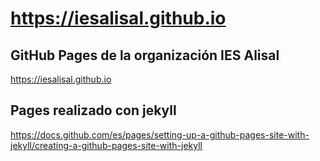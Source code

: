# https://iesalisal.github.io
## GitHub Pages de la organización IES Alisal

https://iesalisal.github.io

## Pages realizado con jekyll
https://docs.github.com/es/pages/setting-up-a-github-pages-site-with-jekyll/creating-a-github-pages-site-with-jekyll
